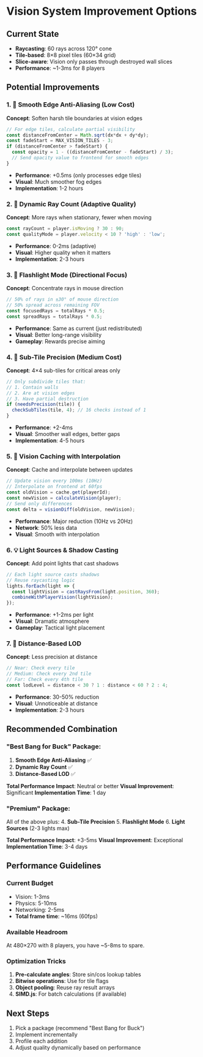 # Vision System Improvement Options

## Current State
- **Raycasting**: 60 rays across 120° cone
- **Tile-based**: 8×8 pixel tiles (60×34 grid)
- **Slice-aware**: Vision only passes through destroyed wall slices
- **Performance**: ~1-3ms for 8 players

## Potential Improvements

### 1. 🎯 Smooth Edge Anti-Aliasing (Low Cost)
**Concept**: Soften harsh tile boundaries at vision edges
```typescript
// For edge tiles, calculate partial visibility
const distanceFromCenter = Math.sqrt(dx*dx + dy*dy);
const fadeStart = MAX_VISION_TILES - 3;
if (distanceFromCenter > fadeStart) {
  const opacity = 1 - ((distanceFromCenter - fadeStart) / 3);
  // Send opacity value to frontend for smooth edges
}
```
- **Performance**: +0.5ms (only processes edge tiles)
- **Visual**: Much smoother fog edges
- **Implementation**: 1-2 hours

### 2. 🌟 Dynamic Ray Count (Adaptive Quality)
**Concept**: More rays when stationary, fewer when moving
```typescript
const rayCount = player.isMoving ? 30 : 90;
const qualityMode = player.velocity < 10 ? 'high' : 'low';
```
- **Performance**: 0-2ms (adaptive)
- **Visual**: Higher quality when it matters
- **Implementation**: 2-3 hours

### 3. 🔦 Flashlight Mode (Directional Focus)
**Concept**: Concentrate rays in mouse direction
```typescript
// 50% of rays in ±30° of mouse direction
// 50% spread across remaining FOV
const focusedRays = totalRays * 0.5;
const spreadRays = totalRays * 0.5;
```
- **Performance**: Same as current (just redistributed)
- **Visual**: Better long-range visibility
- **Gameplay**: Rewards precise aiming

### 4. 📐 Sub-Tile Precision (Medium Cost)
**Concept**: 4×4 sub-tiles for critical areas only
```typescript
// Only subdivide tiles that:
// 1. Contain walls
// 2. Are at vision edges
// 3. Have partial destruction
if (needsPrecision(tile)) {
  checkSubTiles(tile, 4); // 16 checks instead of 1
}
```
- **Performance**: +2-4ms
- **Visual**: Smoother wall edges, better gaps
- **Implementation**: 4-5 hours

### 5. 🌊 Vision Caching with Interpolation
**Concept**: Cache and interpolate between updates
```typescript
// Update vision every 100ms (10Hz)
// Interpolate on frontend at 60fps
const oldVision = cache.get(playerId);
const newVision = calculateVision(player);
// Send only differences
const delta = visionDiff(oldVision, newVision);
```
- **Performance**: Major reduction (10Hz vs 20Hz)
- **Network**: 50% less data
- **Visual**: Smooth with interpolation

### 6. 💡 Light Sources & Shadow Casting
**Concept**: Add point lights that cast shadows
```typescript
// Each light source casts shadows
// Reuse raycasting logic
lights.forEach(light => {
  const lightVision = castRaysFrom(light.position, 360);
  combineWithPlayerVision(lightVision);
});
```
- **Performance**: +1-2ms per light
- **Visual**: Dramatic atmosphere
- **Gameplay**: Tactical light placement

### 7. 🎨 Distance-Based LOD
**Concept**: Less precision at distance
```typescript
// Near: Check every tile
// Medium: Check every 2nd tile  
// Far: Check every 4th tile
const lodLevel = distance < 30 ? 1 : distance < 60 ? 2 : 4;
```
- **Performance**: 30-50% reduction
- **Visual**: Unnoticeable at distance
- **Implementation**: 2-3 hours

## Recommended Combination

### "Best Bang for Buck" Package:
1. **Smooth Edge Anti-Aliasing** ✅
2. **Dynamic Ray Count** ✅
3. **Distance-Based LOD** ✅

**Total Performance Impact**: Neutral or better
**Visual Improvement**: Significant
**Implementation Time**: 1 day

### "Premium" Package:
All of the above plus:
4. **Sub-Tile Precision** 
5. **Flashlight Mode**
6. **Light Sources** (2-3 lights max)

**Total Performance Impact**: +3-5ms
**Visual Improvement**: Exceptional
**Implementation Time**: 3-4 days

## Performance Guidelines

### Current Budget
- Vision: 1-3ms
- Physics: 5-10ms  
- Networking: 2-5ms
- **Total frame time**: ~16ms (60fps)

### Available Headroom
At 480×270 with 8 players, you have ~5-8ms to spare.

### Optimization Tricks
1. **Pre-calculate angles**: Store sin/cos lookup tables
2. **Bitwise operations**: Use for tile flags
3. **Object pooling**: Reuse ray result arrays
4. **SIMD.js**: For batch calculations (if available)

## Next Steps
1. Pick a package (recommend "Best Bang for Buck")
2. Implement incrementally
3. Profile each addition
4. Adjust quality dynamically based on performance 